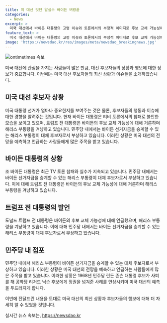 ```yaml
---
title: 미 대선 잇단 말실수 바이든 벼랑끝
categories:
  - News
excerpt: >
  미국 대선에서 바이든 대통령의 고령 이슈와 토론에서의 부정적 이미지로 후보 교체 가능성이 대두되고 있습니다. 바이든의 실수와 트럼프의 공격으로 대체 후보인 부통령 해리스가 주목받고 있으며, 민주당 내에서 승계 가능성도 언급되고 있습니다. 미국 정권 교체는 세계 정책에도 영향을 미칠 것으로 보이며, 이에 우리 정부 역시 상황을 주시하고 있는 상황입니다.
feature_text: >
  미국 대선에서 바이든 대통령의 고령 이슈와 토론에서의 부정적 이미지로 후보 교체 가능성이 대두되고 있습니다. 바이든의 실수와 트럼프의 공격으로 대체 후보인 부통령 해리스가 주목받고 있으며, 민주당 내에서 승계 가능성도 언급되고 있습니다. 미국 정권 교체는 세계 정책에도 영향을 미칠 것으로 보이며, 이에 우리 정부 역시 상황을 주시하고 있는 상황입니다.
image: 'https://newsdao.kr/res/images/meta/newsdao_breakingnews.jpg'
---
```


<p><img src="https://newsdao.kr/res/images/meta/newsdao_breakingnews.jpg" alt="ontimetimes 속보" /></p>

<p>미국 대선에 관심을 가지는 사람들이 많은 만큼, 대선 후보자들의 상황과 행보에 대한 정보가 중요합니다. 이번에는 미국 대선 후보자들의 최신 상황과 이슈들을 소개하겠습니다. </p>

<h2 data-ke-size="size26">미국 대선 후보자 상황</h2>

<p>미국 대통령 선거가 얼마나 중요한지를 보여주는 것은 물론, 후보자들의 행동과 이슈에 대한 경향을 알려주는 것입니다. 현재 바이든 대통령은 티비 토론에서의 참패로 불안한 모습을 보이고 있으며, 트럼프 전 대통령은 바이든의 후보 교체 가능성에 대해 거론하며 해리스 부통령을 겨냥하고 있습니다. 민주당 내에서는 바이든 선거자금을 승계할 수 있는 해리스 부통령이 대체 후보자로서 부상하고 있습니다. 이러한 상황은 미국 대선의 전망을 예측하고 언급하는 사람들에게 많은 주목을 받고 있습니다.</p>

<h2 data-ke-size="size26">바이든 대통령의 상황</h2>

<p>조 바이든 대통령은 최근 TV 토론 참패와 실수가 지속되고 있습니다. 민주당 내에서는 바이든 선거자금을 승계할 수 있는 해리스 부통령이 대체 후보자로서 부상하고 있습니다. 이에 대해 트럼프 전 대통령은 바이든의 후보 교체 가능성에 대해 거론하며 해리스 부통령을 겨냥하고 있습니다.</p>

<h2 data-ke-size="size26">트럼프 전 대통령의 발언</h2>

<p>도널드 트럼프 전 대통령은 바이든의 후보 교체 가능성에 대해 언급했으며, 해리스 부통령을 겨냥하고 있습니다. 이에 대해 민주당 내에서는 바이든 선거자금을 승계할 수 있는 해리스 부통령이 대체 후보자로서 부상하고 있습니다.</p>

<h2 data-ke-size="size26">민주당 내 점포</h2>

<p>민주당 내에서 해리스 부통령이 바이든 선거자금을 승계할 수 있는 대체 후보자로서 부상하고 있습니다. 이러한 상황은 미국 대선의 전망을 예측하고 언급하는 사람들에게 많은 주목을 받고 있습니다. 이러한 상황은 1968년 민주당 린든 존슨 대통령 후보가 사퇴를 해 공화당 리처드 닉슨 후보에게 정권을 넘겨준 사례를 연상시키며 미국 대선의 예측을 두드러지게 합니다.</p>

<p>이번에 전달드린 내용을 토대로 미국 대선의 최신 상황과 후보자들의 행보에 대해 더 자세히 알 수 있었을 것입니다.</p>
실시간 뉴스 속보는, <a href="https://newsdao.kr" rel="dofollow">https://newsdao.kr</a>


